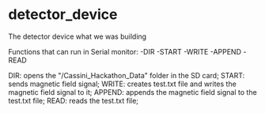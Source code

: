 # detector_device
The detector device what we was building

Functions that can run in Serial monitor:
-DIR
-START
-WRITE
-APPEND
-READ

DIR: opens the "/Cassini_Hackathon_Data" folder in the SD card;
START: sends magnetic field signal;
WRITE: creates test.txt file and writes the magnetic field signal to it;
APPEND: appends the magnetic field signal to the test.txt file;
READ: reads the test.txt file;
